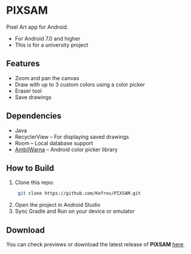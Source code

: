 # PIXSAM
Pixel Art app for Android.

- For Android 7.0 and higher
- This is for a university project

## Features
- Zoom and pan the canvas
- Draw with up to 3 custom colors using a color picker
- Eraser tool
- Save drawings

## Dependencies
- Java
- RecyclerView – For displaying saved drawings
- Room – Local database support
- [AmbilWarna](https://github.com/yukuku/ambilwarna) – Android color picker library

## How to Build
1. Clone this repo:
   ```bash
    git clone https://github.com/Kefrov/PIXSAM.git
    ```
2. Open the project in Android Studio
3. Sync Gradle and Run on your device or emulator

## Download
You can check previews or download the latest release of **PIXSAM** [here](https://github.com/Kefrov/PIXSAM/releases).
